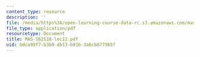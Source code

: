 ```yaml
---
content_type: resource
description: ''
file: /media/https%3A/open-learning-course-data-rc.s3.amazonaws.com/mas-s62-cryptocurrency-engineering-and-design-spring-2018/bdca99f7b3b0db13b01b3a6cb6775b5f_MAS-S62S18-lec12.pdf
file_type: application/pdf
resourcetype: Document
title: MAS-S62S18-lec12.pdf
uid: bdca99f7-b3b0-db13-b01b-3a6cb6775b5f
---
```


